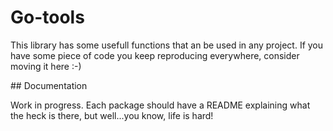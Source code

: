 # Go-tools

This library has some usefull functions that an be used in any project. If you have some piece of code you keep
reproducing everywhere, consider moving it here :-)

## Documentation

Work in progress. Each package should have a README explaining what the heck is there, but well...you know, life is hard!



